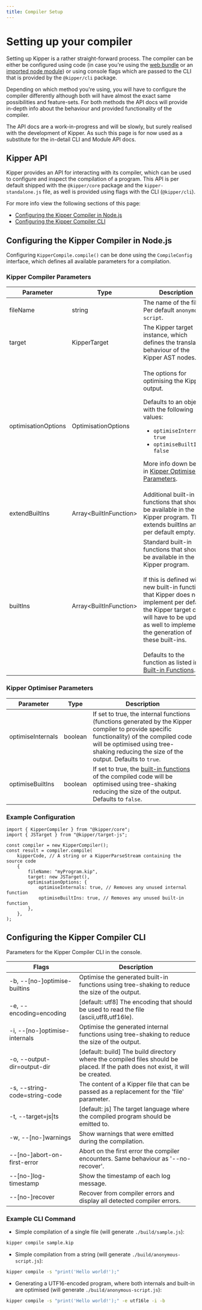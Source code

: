 ```yaml
---
title: Compiler Setup
---
```


# Setting up your compiler

Setting up Kipper is a rather straight-forward process. The compiler can be either be configured using code (in case
you're using the [web bundle](../quickstart.html#setting-up-kipper-for-the-browser) or an
[imported node module](../quickstart.html#importing-kipper-as-a-module)) or using console flags which are passed
to the CLI that is provided by the `@kipper/cli` package.

Depending on which method you're using, you will have to configure the compiler differently although both will have
almost the exact same possibilities and feature-sets. For both methods the API docs will provide in-depth info
about the behaviour and provided functionality of the compiler.

<div class="important">
<p>
The API docs are a work-in-progress and will be slowly, but surely realised with the development of Kipper. As such this
page is for now used as a substitute for the in-detail CLI and Module API docs.
</p>
</div>

## Kipper API

Kipper provides an API for interacting with its compiler, which can be used to configure and inspect the
compilation of a program. This API is per default shipped with the `@kipper/core` package and the
`kipper-standalone.js` file, as well is provided using flags with the CLI (`@kipper/cli`).

For more info view the following sections of this page:

- [Configuring the Kipper Compiler in Node.js](#configuring-the-kipper-compiler-in-nodejs)
- [Configuring the Kipper Compiler CLI](#configuring-the-kipper-compiler-cli)

## Configuring the Kipper Compiler in Node.js

Configuring `KipperCompile.compile()` can be done using the `CompileConfig` interface, which defines all available
parameters for a compilation.

### Kipper Compiler Parameters

<table>
  <thead>
    <tr>
      <th>Parameter</th>
      <th>Type<br /></th>
      <th>Description</th>
    </tr>
  </thead>
  <tbody>
    <tr>
      <td>fileName</td>
      <td>string</td>
      <td>
        The name of the file. Per default
        <code>anonymous-script</code>.
      </td>
    </tr>
    <tr>
      <td>target</td>
      <td>KipperTarget</td>
      <td>
        The Kipper target instance, which defines the translation behaviour of the Kipper AST
        nodes.
      </td>
    </tr>
    <tr>
      <td>optimisationOptions</td>
      <td>OptimisationOptions</td>
      <td>
        <p>The options for optimising the Kipper output.</p>
        <p>Defaults to an object with the following values:</p>
        <ul class="bullet-list">
          <li><code>optimiseInternals: true</code></li>
          <li><code>optimiseBuiltIns: false</code></li>
        </ul>
        <p>
          More info down below in
          <a href="#kipper-optimiser-parameters">Kipper Optimiser Parameters</a>.
        </p>
      </td>
    </tr>
    <tr>
      <td>extendBuiltIns</td>
      <td>Array&lt;BuiltInFunction&gt;</td>
      <td>
        Additional built-in functions that should be available in the Kipper program. This
        extends builtIns and is per default empty.<br />
      </td>
    </tr>
    <tr>
      <td>builtIns<br /></td>
      <td>Array&lt;BuiltInFunction&gt;</td>
      <td>
        Standard built-in functions that should be available in the Kipper program.
        <br /><br />If this is defined with new built-in functions that Kipper does not
        implement per default, the Kipper target class will have to be updated as well to
        implement the generation of these built-ins. <br /><br />Defaults to the function as
        listed in <a href="../built-in-functions.html">Built-in Functions</a>.<br />
      </td>
    </tr>
  </tbody>
</table>

### Kipper Optimiser Parameters

<table>
  <thead>
    <tr>
      <th>Parameter</th>
      <th>Type</th>
      <th>Description</th>
    </tr>
  </thead>
  <tbody>
    <tr>
      <td>optimiseInternals</td>
      <td>boolean</td>
      <td>
        If set to true, the internal functions (functions generated by the Kipper compiler to
        provide specific functionality) of the compiled code will be optimised using
        tree-shaking reducing the size of the output. Defaults to <code>true</code>.
      </td>
    </tr>
    <tr>
      <td>optimiseBuiltIns</td>
      <td>boolean</td>
      <td>
        If set to true, the
        <a href="../built-in-functions.html">built-in functions</a>
        of the compiled code will be optimised using tree-shaking reducing the size of the
        output. Defaults to <code>false</code>.
      </td>
    </tr>
  </tbody>
</table>

### Example Configuration

```kipper
import { KipperCompiler } from "@kipper/core";
import { JSTarget } from "@kipper/target-js";

const compiler = new KipperCompiler();
const result = compiler.compile(
	kipperCode, // A string or a KipperParseStream containing the source code
	{
		fileName: "myProgram.kip",
		target: new JSTarget(),
		optimisationOptions: {
			optimiseInternals: true, // Removes any unused internal function
			optimiseBuiltIns: true, // Removes any unused built-in function
		},
	},
);
```

## Configuring the Kipper Compiler CLI

Parameters for the Kipper Compiler CLI in the console.

<table>
<thead>
  <tr>
    <th>Flags</th>
    <th>Description</th>
  </tr>
</thead>
<tbody>
  <tr>
    <td>-b, --[no-]optimise-builtins</td>
    <td>Optimise the generated built-in functions using tree-shaking to reduce the size of the output.</td>
  </tr>
  <tr>
    <td>-e, --encoding=encoding</td>
    <td>[default: utf8] The encoding that should be used to read the file (ascii,utf8,utf16le).</td>
  </tr>
  <tr>
    <td>-i, --[no-]optimise-internals</td>
    <td>Optimise the generated internal functions using tree-shaking to reduce the size of the output.</td>
  </tr>
  <tr>
    <td>-o, --output-dir=output-dir</td>
    <td>[default: build] The build directory where the compiled files should be placed. If the path does not exist, it will be created.</td>
  </tr>
  <tr>
    <td>-s, --string-code=string-code</td>
    <td>The content of a Kipper file that can be passed as a replacement for the 'file' parameter.</td>
  </tr>
  <tr>
    <td>-t, --target=js|ts</td>
    <td>[default: js] The target language where the compiled program should be emitted to.</td>
  </tr>
  <tr>
    <td>-w, --[no-]warnings</td>
    <td>Show warnings that were emitted during the compilation.</td>
  </tr>
  <tr>
    <td>--[no-]abort-on-first-error</td>
    <td>Abort on the first error the compiler encounters. Same behaviour as '--no-recover'.</td>
  </tr>
  <tr>
    <td>--[no-]log-timestamp</td>
    <td>Show the timestamp of each log message.</td>
  </tr>
  <tr>
    <td>--[no-]recover</td>
    <td>Recover from compiler errors and display all detected compiler errors.</td>
  </tr>
</tbody>
</table>

### Example CLI Command

- Simple compilation of a single file (will generate `./build/sample.js`):
```bash
kipper compile sample.kip
```
- Simple compilation from a string (will generate `./build/anonymous-script.js`):
```bash
kipper compile -s "print('Hello world!');"
```
- Generating a UTF16-encoded program, where both internals and built-in are optimised (will generate `./build/anonymous-script.js`):
```bash
kipper compile -s "print('Hello world!');" -e utf16le -i -b
```
